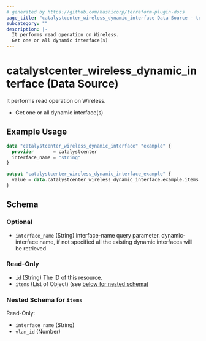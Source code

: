 ```yaml
---
# generated by https://github.com/hashicorp/terraform-plugin-docs
page_title: "catalystcenter_wireless_dynamic_interface Data Source - terraform-provider-catalystcenter"
subcategory: ""
description: |-
  It performs read operation on Wireless.
  Get one or all dynamic interface(s)
---
```


# catalystcenter_wireless_dynamic_interface (Data Source)

It performs read operation on Wireless.

- Get one or all dynamic interface(s)

## Example Usage

```terraform
data "catalystcenter_wireless_dynamic_interface" "example" {
  provider       = catalystcenter
  interface_name = "string"
}

output "catalystcenter_wireless_dynamic_interface_example" {
  value = data.catalystcenter_wireless_dynamic_interface.example.items
}
```

<!-- schema generated by tfplugindocs -->
## Schema

### Optional

- `interface_name` (String) interface-name query parameter. dynamic-interface name, if not specified all the existing dynamic interfaces will be retrieved

### Read-Only

- `id` (String) The ID of this resource.
- `items` (List of Object) (see [below for nested schema](#nestedatt--items))

<a id="nestedatt--items"></a>
### Nested Schema for `items`

Read-Only:

- `interface_name` (String)
- `vlan_id` (Number)
